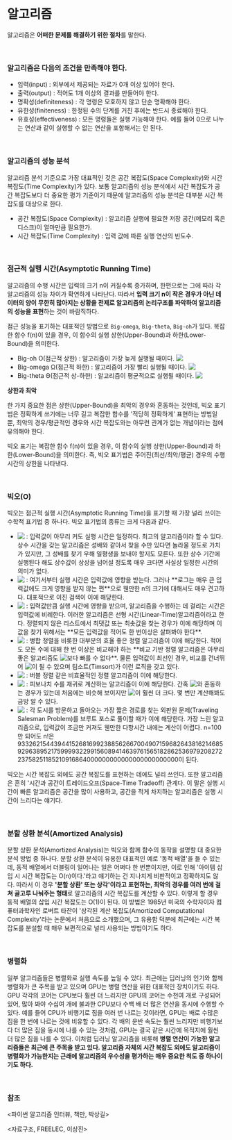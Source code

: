 # 알고리즘

알고리즘은 **어떠한 문제를 해결하기 위한 절차**를 말한다.

<br>

### 알고리즘은 다음의 조건을 만족해야 한다.

- 입력(input) : 외부에서 제공되는 자료가 0개 이상 있어야 한다.
- 출력(output) : 적어도 1개 이상의 결과를 만들어야 한다.
- 명확성(definiteness) : 각 명령은 모호하지 않고 단순 명확해야 한다.
- 유한성(finiteness) : 한정된 수의 단계를 거친 후에는 반드시 종료해야 한다.
- 유효성(effectiveness) : 모든 명령들은 실행 가능해야 한다. 예를 들어 0으로 나누는 연산과 같이 실행할 수 없는 연산을 포함해서는 안 된다.

<br>

### 알고리즘의 성능 분석

알고리즘 분석 기준으로 가장 대표적인 것은 공간 복잡도(Space Complexity)와 시간 복잡도(Time Complexity)가 있다. 보통 알고리즘의 성능 분석에서 시간 복잡도가 공간 복잡도보다 더 중요한 평가 기준이기 때문에 알고리즘의 성능 분석은 대부분 시간 복잡도를 대상으로 한다.

- 공간 복잡도(Space Complexity) : 알고리즘 실행에 필요한 저장 공간(메모리 혹은 디스크)이 얼마만큼 필요한가.
- 시간 복잡도(Time Complexity) : 입력 값에 따른 실행 연산의 빈도수.

<br>

### 점근적 실행 시간(Asymptotic Running Time)

알고리즘의 수행 시간은 입력의 크기 n이 커질수록 증가하며, 한편으로는 그에 따라 각 알고리즘의 성능 차이가 확연하게 나타난다. 따라서 **입력 크기 n이 작은 경우가 아닌 데이터의 양이 무한히 많아지는 상황을 전제로 알고리즘의 논리구조를 파악하여 알고리즘의 성능을 표현**하는 것이 바람직하다.

점근 성능을 표기하는 대표적인 방법으로 `Big-omega`, `Big-theta`, `Big-oh`가 있다. 복잡한 함수 f(n)이 있을 경우, 이 함수의 실행 상한(Upper-Bound)과 하한(Lower-Bound)을 의미한다.

- Big-oh O(점근적 상한) : 알고리즘이 가장 늦게 실행될 때이다.  <!-- $f(n) \le c\cdot g(n)$ --> <img style="transform: translateY(0.1em); background: white;" src="https://render.githubusercontent.com/render/math?math=f(n)%20%5Cle%20c%5Ccdot%20g(n)">
- Big-omega Ω(점근적 하한) : 알고리즘이 가장 빨리 실행될 때이다. <!-- $f(n) \ge c\cdot g(n)$ --> <img style="transform: translateY(0.1em); background: white;" src="https://render.githubusercontent.com/render/math?math=f(n)%20%5Cge%20c%5Ccdot%20g(n)">
- Big-theta Θ(점근적 상-하한) : 알고리즘이 평균적으로 실행될 때이다. <!-- $C1\cdot g(n) \le f(n) \le C2\cdot g(n)$ --> <img style="transform: translateY(0.1em); background: white;" src="https://render.githubusercontent.com/render/math?math=C1%5Ccdot%20g(n)%20%5Cle%20f(n)%20%5Cle%20C2%5Ccdot%20g(n)">

**상한과 최악**

한 가지 중요한 점은 상한(Upper-Bound)을 최악의 경우와 혼동하는 것인데, 빅오 표기법은 정확하게 쓰기에는 너무 길고 복잡한 함수를 '적당히 정확하게' 표현하는 방법일 뿐, 최악의 경우/평균적인 경우와 시간 복잡도와는 아무런 관계가 없는 개념이라는 점에 유의해야 한다.

빅오 표기는 복잡한 함수 f(n)이 있을 경우, 이 함수의 실행 상한(Upper-Bound)과 하한(Lower-Bound)을 의미한다. 즉, 빅오 표기법은 주어진(최선/최악/평균) 경우의 수행 시간의 상한을 나타낸다.

<br>

### 빅오(O)

빅오는 점근적 실행 시간(Asymptotic Running Time)을 표기할 때 가장 널리 쓰이는 수학적 표기법 중 하나다. 빅오 표기법의 종류는 크게 다음과 같다.

- <!-- $O(1)$ --> <img style="transform: translateY(0.1em); background: white;" src="https://render.githubusercontent.com/render/math?math=O(1)"> : 입력값이 아무리 커도 실행 시간은 일정하다. 최고의 알고리즘이라 할 수 있다. 상수 시간을 갖는 알고리즘은 성배와 같아서 찾을 수만 있다면 놀라울 정도로 가치가 있지만, 그 성배를 찾기 우해 일평생을 보내야 할지도 모른다. 또한 상수 기간에 실행된다 해도 상수값이 상상을 넘어설 정도록 매우 크다면 사실상 일정한 시간의 의미가 없다.
- <!-- $O(\log{n})$ --> <img style="transform: translateY(0.1em); background: white;" src="https://render.githubusercontent.com/render/math?math=O(%5Clog%7Bn%7D)"> : 여기서부터 실행 시간은 입력값에 영향을 받는다. 그러나 **로그는 매우 큰 입력값에도 크게 영향을 받지 않는 편**으로 웬만한 n의 크기에 대해서도 매우 견고하다. 대표적으로 이진 검색이 이에 해당한다.
- <!-- $O(n)$ --> <img style="transform: translateY(0.1em); background: white;" src="https://render.githubusercontent.com/render/math?math=O(n)"> : 입력값만큼 실행 시간에 영향을 받으며, 알고리즘을 수행하는 데 걸리는 시간은 입력값에 비례한다. 이러한 알고리즘은 선형 시간(Linear-Time)알고리즘이라고 한다. 정렬되지 않은 리스트에서 최댓값 또는 최솟값을 찾는 경우가 이에 해당하며 이 값을 찾기 위해서는 **모든 입력값을 적어도 한 번이상은 살펴봐야 한다**.
- <!-- $O(n\log{n})$ --> <img style="transform: translateY(0.1em); background: white;" src="https://render.githubusercontent.com/render/math?math=O(n%5Clog%7Bn%7D)"> : 병합 정렬을 비롯한 대부분의 효율 좋은 정렬 알고리즘이 이에 해당한다. 적어도 모든 수에 대해 한 번 이상은 비교해야 하는 **비교 기반 정렬 알고리즘은 아무리 좋은 알고리즘도 <!-- $O(n\log{n})$ --> <img style="transform: translateY(0.1em); background: white;" src="https://render.githubusercontent.com/render/math?math=O(n%5Clog%7Bn%7D)">보다 빠를 수 없다**. 물론 입력값이 최선인 경우, 비교를 건너뛰어 <!-- $O(n)$ --> <img style="transform: translateY(0.1em); background: white;" src="https://render.githubusercontent.com/render/math?math=O(n)">이 될 수 있으며 팀소트(Timsort)가 이런 로직을 갖고 있다.
- <!-- $O(n^2)$ --> <img style="transform: translateY(0.1em); background: white;" src="https://render.githubusercontent.com/render/math?math=O(n%5E2)"> : 버블 정렬 같은 비효율적인 정렬 알고리즘이 이에 해당한다.
- <!-- $O(2^n)$ --> <img style="transform: translateY(0.1em); background: white;" src="https://render.githubusercontent.com/render/math?math=O(2%5En)"> : 피보나치 수를 재귀로 계산하는 알고리즘이 이에 해당한다. 간혹 <!-- $n^2$ --> <img style="transform: translateY(0.1em); background: white;" src="https://render.githubusercontent.com/render/math?math=n%5E2">와 혼동하는 경우가 있는데 처음에는 비슷해 보이지만 <!-- $2^n$ --> <img style="transform: translateY(0.1em); background: white;" src="https://render.githubusercontent.com/render/math?math=2%5En">이 훨씬 더 크다. 몇 번만 계산해봐도 금방 알 수 있다.
- <!-- $O(n!)$ --> <img style="transform: translateY(0.1em); background: white;" src="https://render.githubusercontent.com/render/math?math=O(n!)"> : 각 도시를 방문하고 돌아오는 가장 짧은 경로를 찾는 외판원 문제(Traveling Salesman Problem)를 브루트 포스로 풀이할 때가 이에 해당한다. 가장 느린 알고리즘으로, 입력값이 조금만 커져도 웬만한 다항시간 내에는 계산이 어렵다. n=100만 되어도 n!은 93326215443944152681699238856266700490715968264381621468592963895217599993229915608941463976156518286253697920827223758251185210916864000000000000000000000000이 된다.

빅오는 시간 복잡도 외에도 공간 복잡도를 표현하는 데에도 널리 쓰인다. 또한 알고리즘은 흔히 '시간과 공간이 트레이드오프(Space-Time Tradeoff) 관계다. 이 말은 실행 시간이 빠른 알고리즘은 공간을 많이 사용하고, 공간을 적게 차지하는 알고리즘은 실행 시간이 느리다는 얘기다.

<br>

### 분할 상환 분석(Amortized Analysis)

분할 상환 분석(Amortized Analysis)는 빅오와 함께 함수의 동작을 설명할 대 중요한 분석 방법 중 하나다. 분할 상환 분석이 유용한 대표적인 예로 '동적 배열'을 들 수 있는데, 동적 배열에서 더블링이 일어나는 일은 어쩌다 한 번뿐이지만, 이로 인해 '아이템 삽입 시 시간 복잡도는 O(n)이다.'라고 얘기하는 건 지나치게 비판적이고 정확하지도 않다. 따라서 이 경우 **'분할 상환' 또는 상각'이라고 표현하는, 최악의 경우를 여러 번에 걸쳐 골고루 나눠주는 형태**로 알고리즘의 시간 복잡도를 계산할 수 있다. 이렇게 할 경우 동적 배열의 삽입 시간 복잡도는 O(1)이 된다. 이 방법은 1985년 미국의 수학자이자 컴퓨터과학자인 로버트 타잔이 '상각된 계산 복잡도(Amortized Computational Complexity'라는 논문에서 처음으로 소개했으며, 그 유용함 덕분에 최근에는 시간 복잡도를 분설할 때 매우 보편적으로 널리 사용되는 방법이기도 하다.

<br>

### 병렬화

일부 알고리즘들은 병렬화로 실행 속도를 높일 수 있다. 최근에는 딥러닝의 인기와 함께 병렬화가 큰 주목을 받고 있으며 GPU는 병렬 연산을 위한 대표적인 장치이기도 하다. GPU 각각의 코어는 CPU보다 훨씬 더 느리지만 GPU의 코어는 수천여 개로 구성되어 있어, 많아 봐야 수십여 개에 불과한 CPU보다 수백 배 더 많은 연산을 동시에 수행할 수 있다. 예를 들어 CPU가 비행기로 짐을 여러 번 나르는 것이라면, GPU는 배로 수많은 짐을 한 번에 나르는 것에 비유할 수 있다. 각 배의 운반 속도는 훨씬 느리지만 비행기보다 더 많은 짐을 동시에 나를 수 있는 것처럼, GPU는 결국 같은 시간에 목적지에 훨씬 더 많은 짐을 나를 수 있다. 이처럼 딥러닝 알고리즘을 비롯해 **병렬 연산이 가능한 알고리즘들은 최근에 큰 주목을 받고 있다. 알고리즘 자체의 시간 복잡도 외에도 알고리즘이 병렬화가 가능한지는 근래에 알고리즘의 우수성을 평가하는 매우 중요한 척도 중 하나이기도 하다.**

<br>

### 참조

<파이썬 알고리즘 인터뷰, 책만, 박상길>

<자료구조, FREELEC, 이상진>

